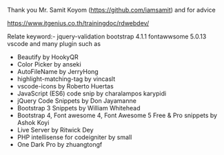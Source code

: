 Thank you Mr. Samit Koyom (https://github.com/iamsamit) and for advice 

https://www.itgenius.co.th/trainingdoc/rdwebdev/

Relate keyword:-
jquery-validation
bootstrap 4.1.1
fontawwsome 5.0.13
vscode and many plugin such as 
 - Beautify  by HookyQR
 - Color Picker  by anseki
 - AutoFileName by JerryHong
 - highlight-matching-tag  by vincaslt
 - vscode-icons by Roberto Huertas
 - JavaScript (ES6) code snip by charalampos karypidi
 - jQuery Code Snippets by Don Jayamanne
 - Bootstrap 3 Snippets by William Whitehead
 - Bootstrap 4, Font awesome 4, Font Awesome 5 Free & Pro snippets by Ashok Koyi
 - Live Server by Ritwick Dey
 - PHP intellisense for codeigniter by small
 - One Dark Pro by zhuangtongf
